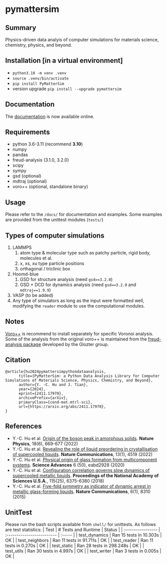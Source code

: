 # pymattersim

## Summary
Physics-driven data analyis of computer simulations for materials science, chemistry, physics, and beyond.

## Installation [in a virtual environment]
- `python3.10 -m venv .venv`
- `source .venv/bin/activate`
- `pip install PyMatterSim`
- version upgrade `pip install --upgrade pymattersim`

## Documentation
The [documentation](https://doc-pymattersim.readthedocs.io/en/latest/) is now available online.

## Requirements
- python 3.6-3.11 (recommend **3.10**)
- numpy
- pandas
- freud-analysis (3.1.0, 3.2.0)
- scipy
- sympy
- gsd (optional)
- mdtraj (optional)
- voro++ (optional, standalone binary)

## Usage
Please refer to the `/docs/` for documentation and examples.
Some examples are provided from the unittest modules (`tests/`)

## Types of computer simulations
1. LAMMPS
   1. atom type & molecular type such as patchy particle, rigid body, molecules et al.
   2. x, xs, xu type particle positions
   3. orthagonal / triclinic box
2. Hoomd-blue
   1. GSD for structure analysis (need `gsd==3.2.0`)
   2. GSD + DCD for dynamics analysis (need `gsd==3.2.0` and `mdtraj==1.9.9`)
3. VASP (to be added)
4. Any type of simulators as long as the input were formatted well, modifying the `reader` module to use the computational modules.


## Notes
[Voro++](https://math.lbl.gov/voro++/) is recommend to install separately for specific Voronoi analysis. Some of the analysis from the original voro++ is maintained from the [freud-analysis package](https://freud.readthedocs.io/en/stable/gettingstarted/installation.html) developed by the Glozter group.

## Citation
```
@article{hu2024pymattersimpythondataanalysis,
      title={PyMatterSim: a Python Data Analysis Library for Computer Simulations of Materials Science, Physics, Chemistry, and Beyond}, 
      author={Y. -C. Hu and J. Tian},
      year={2024},
      eprint={2411.17970},
      archivePrefix={arXiv},
      primaryClass={cond-mat.mtrl-sci},
      url={https://arxiv.org/abs/2411.17970}, 
}
```

## References
- Y.-C. Hu et al. [Origin of the boson peak in amorphous solids](https://doi.org/10.1038/s41567-022-01628-6). **Nature Physics**, 18(6), 669-677 (2022) 
- Y.-C. Hu et al. [Revealing the role of liquid preordering in crystallisation of supercooled liquids](https://doi.org/10.1038/s41467-022-32241-z). **Nature Communications**, 13(1), 4519 (2022)
- Y.-C. Hu et al. [Physical origin of glass formation from multicomponent systems](https://www.science.org/doi/10.1126/sciadv.abd2928). **Science Advances** 6 (50), eabd2928 (2020)
- Y.-C. Hu et al. [Configuration correlation governs slow dynamics of supercooled metallic liquids](https://doi.org/10.1073/pnas.1802300115). **Proceedings of the National Academy of Sciences U.S.A.**, 115(25), 6375-6380 (2018)
- Y.-C. Hu et al. [Five-fold symmetry as indicator of dynamic arrest in metallic glass-forming liquids](https://doi.org/10.1038/ncomms9310). **Nature Communications**, 6(1), 8310 (2015) 


## UnitTest
Please run the bash scripts available from `shell/` for unittests. As follows are test statistics:
| Test              | # Tests and Runtime | Status |
| :---------------- | :-------------------------  | :----- |
| test_dynamics     |  Ran 15 tests in 10.303s    | OK     |
| test_neighbors    |  Ran 11 tests in 91.711s    | OK     |
| test_reader       |  Ran 11 tests in 0.270s     | OK     |
| test_static       |  Ran 28 tests in 298.248s   | OK     |
| test_utils        |  Ran 30 tests in 4.997s     | OK     |
| test_writer       |  Ran 3 tests in 0.005s      | OK     |
